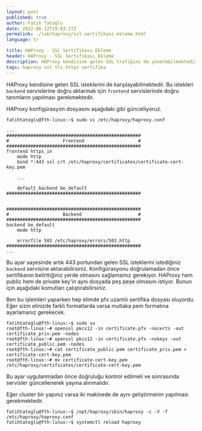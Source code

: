 ```yaml
---
layout: post
published: true
author: Fatih Tatoğlu
date: 2022-06-12T19:03:27Z
permalink: ./lab/haproxy/ssl-sertifikasi-ekleme.html
language: tr

title: HAProxy - SSL Sertifikası Ekleme
header: HAProxy - SSL Sertifikası Ekleme
description: HAProxy kendisine gelen SSL trafiğini de yönetebilmektedir. Bunun için ilk adım sertifika ayarlaması.
tags: haproxy ssl tls https sertifika
---
```


HAProxy kendisine gelen SSL isteklerini de karşılayabilmektedir. Bu istekleri `backend` servislerine doğru aktarmak için `frontend` servislerinde doğru tanımların yapılması gerekmektedir.

HAProxy konfigürasyon dosyasını aşağıdaki gibi güncelliyoruz.

```shell
fatihtatoglu@fth-linux:~$ sudo vi /etc/haproxy/haproxy.conf
```

```nestedtext
...
##################################################
#                    Frontend                    #
##################################################
frontend https_in
    mode http
    bind *:443 ssl crt /etc/haproxy/certificates/certificate-cert-key.pem

    ...

    default_backend be_default
##################################################


##################################################
#                    Backend                     #
##################################################
backend be_default
    mode http

    errorfile 503 /etc/haproxy/errors/503.http
##################################################
...
```

Bu ayar sayesinde artık 443 portundan gelen SSL isteklerini istediğiniz `backend` servisine aktarabilirsiniz. Konfigürasyonu doğrulamadan önce sertifikanın belirttiğiniz yerde olmasını sağlamamız gerekiyor. HAProxy hem public hem de private key'in aynı dosyada peş peşe olmasını istiyor. Bunun için aşağıdaki komutları çalıştırabilirsiniz.

Ben bu işlemleri yaparken hep elimde pfx uzantılı sertifika dosyası oluyordu. Eğer sizin elinizde farklı formatlarda varsa mutlaka pem formatına ayarlamanız gerekecek.

```shell
fatihtatoglu@fth-linux:~$ sudo su
root@fth-linux:~# openssl pkcs12 -in certificate.pfx -nocerts -out certificate_priv.pem -nodes
root@fth-linux:~# openssl pkcs12 -in certificate.pfx -nokeys -out certificate_public.pem -nodes
root@fth-linux:~# cat certificate_public.pem certificate_priv.pem > certificate-cert-key.pem
root@fth-linux:~# mv certificate-cert-key.pem /etc/haproxy/certificates/certificate-cert-key.pem
```

Bu ayar uygulanmadan önce doğruluğu kontrol edilmeli ve sonrasında servisler güncellenerek yayına alınmalıdır.

Eğer cluster bir yapınız varsa iki makinede de aynı geliştirmenin yapılması gerekmektedir.

```shell
fatihtatoglu@fth-linux:~$ /opt/haproxy/sbin/haproxy -c -V -f /etc/haproxy/haproxy.conf
fatihtatoglu@fth-linux:~$ systemctl reload haproxy
```
